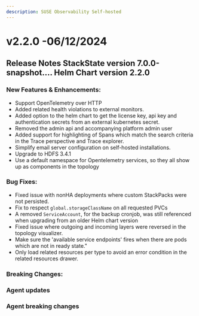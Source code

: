 ```yaml
---
description: SUSE Observability Self-hosted
---
```


# v2.2.0 -06/12/2024

## Release Notes StackState version 7.0.0-snapshot.... Helm Chart version 2.2.0

### New Features & Enhancements:
* Support OpenTelemetry over HTTP
* Added related health violations to external monitors.
* Added option to the helm chart to get the license key, api key and authentication secrets from an external kubernetes secret.
* Removed the admin api and accompanying platform admin user
* Added support for highlighting of Spans which match the search criteria in the Trace perspective and Trace explorer.
* Simplify email server configuration on self-hosted installations.
* Upgrade to HDFS 3.4.1
* Use a default namespace for Opentelemetry services, so they all show up as components in the topology

### Bug Fixes:
* Fixed issue with nonHA deployments where custom StackPacks were not persisted.
* Fix to respect `global.storageClassName` on all requested PVCs
* A removed `ServiceAccount`, for the backup cronjob, was still referenced when upgrading from an older Helm chart version
* Fixed issue where outgoing and incoming layers were reversed in the topology visualizer.
* Make sure the 'available service endpoints' fires when there are pods which are not in ready state."
* Only load related resources per type to avoid an error condition in the related resources drawer.

### Breaking Changes:

### Agent updates

### Agent breaking changes

